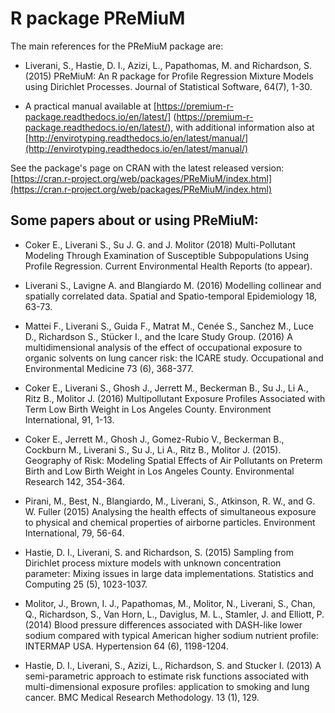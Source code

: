 # R package PReMiuM

The main references for the PReMiuM package are: 

- Liverani, S., Hastie, D. I., Azizi, L., Papathomas, M. and Richardson, S. (2015) PReMiuM: An
R package for Profile Regression Mixture Models using Dirichlet Processes. Journal of
Statistical Software, 64(7), 1-30.

- A practical manual available at [https://premium-r-package.readthedocs.io/en/latest/] (https://premium-r-package.readthedocs.io/en/latest/), with additional information also at  [http://envirotyping.readthedocs.io/en/latest/manual/](http://envirotyping.readthedocs.io/en/latest/manual/) 

See the package's page on CRAN with the latest released version: [https://cran.r-project.org/web/packages/PReMiuM/index.html](https://cran.r-project.org/web/packages/PReMiuM/index.html)


## Some papers about or using PReMiuM:

- Coker E., Liverani S., Su J. G. and J. Molitor (2018) Multi-Pollutant Modeling Through
Examination of Susceptible Subpopulations Using Profile Regression. Current Environmental
Health Reports (to appear).

- Liverani S., Lavigne A. and Blangiardo M. (2016) Modelling collinear and spatially correlated
data. Spatial and Spatio-temporal Epidemiology 18, 63-73.

- Mattei F., Liverani S., Guida F., Matrat M., Cenée S., Sanchez M., Luce D., Richardson S.,
Stücker I., and the Icare Study Group. (2016) A multidimensional analysis of the effect of
occupational exposure to organic solvents on lung cancer risk: the ICARE study. Occupational
and Environmental Medicine 73 (6), 368-377.

- Coker E., Liverani S., Ghosh J., Jerrett M., Beckerman B., Su J., Li A., Ritz B., Molitor J. (2016)
Multipollutant Exposure Profiles Associated with Term Low Birth Weight in Los Angeles County.
Environment International, 91, 1-13.

- Coker E., Jerrett M., Ghosh J., Gomez-Rubio V., Beckerman B., Cockburn M., Liverani S., Su
J., Li A., Ritz B., Molitor J. (2015). Geography of Risk: Modeling Spatial Effects of Air Pollutants
on Preterm Birth and Low Birth Weight in Los Angeles County. Environmental Research 142,
354-364.

- Pirani, M., Best, N., Blangiardo, M., Liverani, S., Atkinson, R. W., and G. W. Fuller (2015)
Analysing the health effects of simultaneous exposure to physical and chemical properties of
airborne particles. Environment International, 79, 56-64.

- Hastie, D. I., Liverani, S. and Richardson, S. (2015) Sampling from Dirichlet process mixture
models with unknown concentration parameter: Mixing issues in large data implementations.
Statistics and Computing 25 (5), 1023-1037.

- Molitor, J., Brown, I. J., Papathomas, M., Molitor, N., Liverani, S., Chan, Q., Richardson, S., Van
Horn, L., Daviglus, M. L., Stamler, J. and Elliott, P. (2014) Blood pressure differences associated
with DASH-like lower sodium compared with typical American higher sodium nutrient profile:
INTERMAP USA. Hypertension 64 (6), 1198-1204.

- Hastie, D. I., Liverani, S., Azizi, L., Richardson, S. and Stucker I. (2013) A semi-parametric
approach to estimate risk functions associated with multi-dimensional exposure profiles:
application to smoking and lung cancer. BMC Medical Research Methodology. 13 (1), 129.


